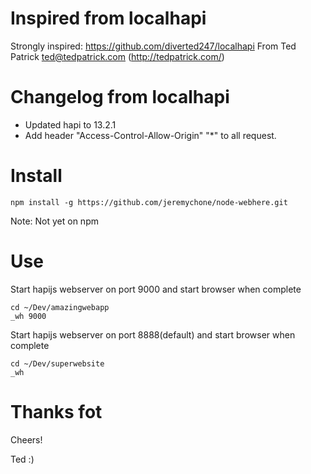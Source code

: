 # Inspired from localhapi 
Strongly inspired: https://github.com/diverted247/localhapi
From Ted Patrick <ted@tedpatrick.com> (http://tedpatrick.com/)

# Changelog from localhapi 
- Updated hapi to 13.2.1
- Add header "Access-Control-Allow-Origin" "*" to all request. 

# Install
```
npm install -g https://github.com/jeremychone/node-webhere.git
```
Note: Not yet on npm



# Use
Start hapijs webserver on port 9000 and start browser when complete
```
cd ~/Dev/amazingwebapp
_wh 9000
```

Start hapijs webserver on port 8888(default) and start browser when complete
```
cd ~/Dev/superwebsite
_wh
```

# Thanks fot 
Cheers!

Ted :)
